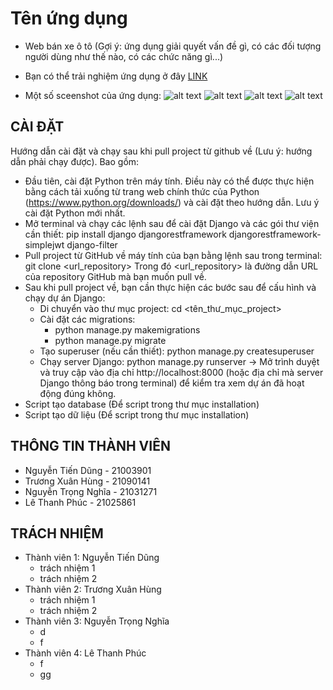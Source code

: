 # Tên ứng dụng

- Web bán xe ô tô (Gợi ý: ứng dụng giải quyết vấn đề gì, có các đối tượng người dùng như thế nào, có các chức năng gì...)

- Bạn có thể trải nghiệm ứng dụng ở đây [LINK](http://127.0.0.1:8000/)
- Một số sceenshot của ứng dụng:
![alt text](/docs/images/image.png)
![alt text](/docs/images/image2.png)
![alt text](/docs/images/image3.png)
![alt text](/docs/images/image4.png)

## CÀI ĐẶT

Hướng dẫn cài đặt và chạy sau khi pull project từ github về (Lưu ý: hướng dẫn phải chạy được). Bao gồm:
- Đầu tiên, cài đặt Python trên máy tính. Điều này có thể được thực hiện bằng cách tải xuống từ trang web chính thức của Python (https://www.python.org/downloads/) và cài đặt theo hướng dẫn. Lưu ý cài đặt Python mới nhất.
- Mở terminal và chạy các lệnh sau để cài đặt Django và các gói thư viện cần thiết: pip install django djangorestframework djangorestframework-simplejwt django-filter
- Pull project từ GitHub về máy tính của bạn bằng lệnh sau trong terminal: git clone <url_repository> Trong đó <url_repository> là đường dẫn URL của repository GitHub mà bạn muốn pull về.
- Sau khi pull project về, bạn cần thực hiện các bước sau để cấu hình và chạy dự án Django:
    - Di chuyển vào thư mục project: cd <tên_thư_mục_project>
    - Cài đặt các migrations:
        - python manage.py makemigrations
        - python manage.py migrate
    - Tạo superuser (nếu cần thiết): python manage.py createsuperuser
    - Chạy server Django: python manage.py runserver
-> Mở trình duyệt và truy cập vào địa chỉ http://localhost:8000 (hoặc địa chỉ mà server Django thông báo trong terminal) để kiểm tra xem dự án đã hoạt động đúng không. 
- Script tạo database (Để script trong thư mục installation)
- Script tạo dữ liệu (Để script trong thư mục installation)

## THÔNG TIN THÀNH VIÊN

- Nguyễn Tiến Dũng - 21003901
- Trương Xuân Hùng - 21090141
- Nguyễn Trọng Nghĩa - 21031271
- Lê Thanh Phúc - 21025861

## TRÁCH NHIỆM

- Thành viên 1: Nguyễn Tiến Dũng
    - trách nhiệm 1
    - trách nhiệm 2
- Thành viên 2: Trương Xuân Hùng
    - trách nhiệm 1
    - trách nhiệm 2
- Thành viên 3: Nguyễn Trọng Nghĩa
    - d
    - f
- Thành viên 4: Lê Thanh Phúc
    - f
    - gg
